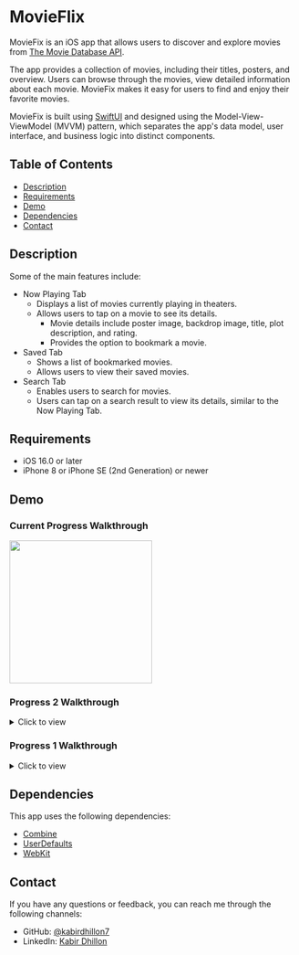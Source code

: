# MovieFlix
MovieFix is an iOS app that allows users to discover and explore movies from [The Movie Database API](http://docs.themoviedb.apiary.io/#). 

The app provides a collection of movies, including their titles, posters, and overview. Users can browse through the movies, view detailed information about each movie. MovieFix makes it easy for users to find and enjoy their favorite movies.

MovieFix is built using [SwiftUI](https://developer.apple.com/xcode/swiftui/) and designed using the Model-View-ViewModel (MVVM) pattern, which separates the app's data model, user interface, and business logic into distinct components.

## Table of Contents

- [Description](#description)
- [Requirements](#requirements)
- [Demo](#demo)
- [Dependencies](#dependencies)
- [Contact](#contact)

## Description

Some of the main features include:

- Now Playing Tab
  - Displays a list of movies currently playing in theaters.
  - Allows users to tap on a movie to see its details.
    - Movie details include poster image, backdrop image, title, plot description, and rating.
    - Provides the option to bookmark a movie.
- Saved Tab
  - Shows a list of bookmarked movies.
  - Allows users to view their saved movies.
- Search Tab
  - Enables users to search for movies.
  - Users can tap on a search result to view its details, similar to the Now Playing Tab.

## Requirements

- iOS 16.0 or later
- iPhone 8 or iPhone SE (2nd Generation) or newer

## Demo
### Current Progress Walkthrough
<img src="https://github.com/kabirdhillon7/MovieFlix/assets/74223402/e365449a-90cb-45bd-9d1e-5ed2621be7c2" width=250><br>

### Progress 2 Walkthrough
<details>
  <summary>Click to view</summary>
  
  <img src="https://github.com/kabirdhillon7/MovieFlix/assets/74223402/e5088951-de43-496c-96b2-475cbbc42e36" width=250><br>
</details>

### Progress 1 Walkthrough
<details>
  <summary>Click to view</summary>
  
  <img src="https://github.com/kabirdhillon7/MovieFlix/assets/74223402/ff6a3818-32df-49c2-86bd-2494534f3c57" width=250><br>
</details>

## Dependencies
This app uses the following dependencies:

- [Combine](https://developer.apple.com/documentation/combine)
- [UserDefaults](https://developer.apple.com/documentation/foundation/userdefaults)
- [WebKit](https://developer.apple.com/documentation/webkit)

## Contact

If you have any questions or feedback, you can reach me through the following channels:

- GitHub: [@kabirdhillon7](https://github.com/kabirdhillon7)
- LinkedIn: [Kabir Dhillon](https://www.linkedin.com/in/kabirdhillon/)
